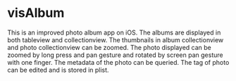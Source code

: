 # visAlbum
This is an improved photo album app on iOS. 
The albums are displayed in both tableview and collectionview. 
The thumbnails in album collectionview and photo collectionview can be zoomed.
The photo displayed can be zoomed by long press and pan gesture and rotated by screen pan gesture with one finger.
The metadata of the photo can be queried.
The tag of photo can be edited and is stored in plist.
